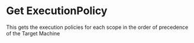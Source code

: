 # Get ExecutionPolicy

This gets the execution policies for each scope in the order of precedence of the Target Machine
